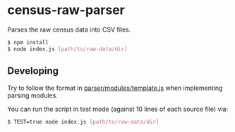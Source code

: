 # census-raw-parser

Parses the raw census data into CSV files.

```bash
$ npm install
$ node index.js [path/to/raw-data/dir]
```

## Developing

Try to follow the format in [parser/modules/template.js](parser/modules/template.js) when implementing parsing modules.

You can run the script in test mode (against 10 lines of each source file) via:

```bash
$ TEST=true node index.js [path/to/raw-data/dir]
```
